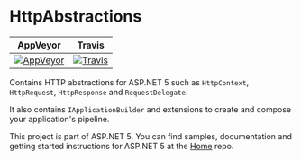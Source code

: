 HttpAbstractions
================

| AppVeyor | Travis |
| ---- | ----
| [![AppVeyor](https://ci.appveyor.com/api/projects/status/8civi9t457oc7rf8/branch/dev?svg=true)](https://ci.appveyor.com/project/aspnetci/HttpAbstractions/branch/dev) | [![Travis](https://travis-ci.org/aspnet/HttpAbstractions.svg?branch=dev)](https://travis-ci.org/aspnet/HttpAbstractions) |

Contains HTTP abstractions for ASP.NET 5 such as `HttpContext`, `HttpRequest`, `HttpResponse` and `RequestDelegate`.

It also contains `IApplicationBuilder` and extensions to create and compose your application's pipeline.

This project is part of ASP.NET 5. You can find samples, documentation and getting started instructions for ASP.NET 5 at the [Home](https://github.com/aspnet/home) repo.



